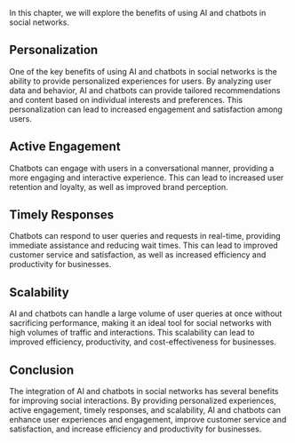 
In this chapter, we will explore the benefits of using AI and chatbots in social networks.

Personalization
---------------

One of the key benefits of using AI and chatbots in social networks is the ability to provide personalized experiences for users. By analyzing user data and behavior, AI and chatbots can provide tailored recommendations and content based on individual interests and preferences. This personalization can lead to increased engagement and satisfaction among users.

Active Engagement
-----------------

Chatbots can engage with users in a conversational manner, providing a more engaging and interactive experience. This can lead to increased user retention and loyalty, as well as improved brand perception.

Timely Responses
----------------

Chatbots can respond to user queries and requests in real-time, providing immediate assistance and reducing wait times. This can lead to improved customer service and satisfaction, as well as increased efficiency and productivity for businesses.

Scalability
-----------

AI and chatbots can handle a large volume of user queries at once without sacrificing performance, making it an ideal tool for social networks with high volumes of traffic and interactions. This scalability can lead to improved efficiency, productivity, and cost-effectiveness for businesses.

Conclusion
----------

The integration of AI and chatbots in social networks has several benefits for improving social interactions. By providing personalized experiences, active engagement, timely responses, and scalability, AI and chatbots can enhance user experiences and engagement, improve customer service and satisfaction, and increase efficiency and productivity for businesses.
